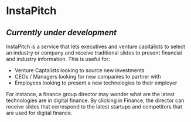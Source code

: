 # InstaPitch
## *Currently under development*

InstaPitch is a service that lets executives and venture capitalists to select an industry or company and receive traditional slides to present financial and industry information. This is useful for:
- Venture Captalists looking to source new investments
- CEOs / Managers looking for new companies to partner with
- Employees looking to present a new technologies to their employer

For instance, a finance group director may wonder what are the latest technologies are in digital finance. By clicking in Finance, the director can receive slides that correspond to the latest startups and competitors that are used for digital finance.
